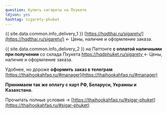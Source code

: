 ```yaml
---
question: Купить сигареты на Пхукете
ldjson: yes
hashtag: sigarety-phuket
---
```


{{ site.data.common.info_delivery_1 }} [https://hqdthai.ru/sigarety/](https://hqdthai.ru/sigarety/) <- Цены, наличие и оформление заказа.

{{ site.data.common.info_delivery_2 }} на Паттонге **с оплатой наличными при получении** со склада Пхукета [ https://hqdphuket.ru/sigarety ](https://hqdphuket.ru/sigarety)<- Цены, наличие и оформление заказа.

Удобнее, но дороже **оформить заказ в телеграм** [https://thaihookahfaq.ru/#manager](https://thaihookahfaq.ru/#manager)

**Принимаем так же оплату с карт РФ, Беларуси, Украины и Казахстана.**

Прочитать полные условия -> [https://thaihookahfaq.ru/#sigar-phuket](https://thaihookahfaq.ru/#sigar-phuket)
